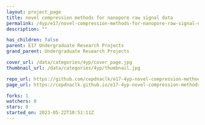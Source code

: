 ```yaml
---
layout: project_page
title: novel compression methods for nanopore raw signal data
permalink: /4yp/e17/novel-compression-methods-for-nanopore-raw-signal-data/
description: ""

has_children: false
parent: E17 Undergraduate Research Projects
grand_parent: Undergraduate Research Projects

cover_url: /data/categories/4yp/cover_page.jpg
thumbnail_url: /data/categories/4yp/thumbnail.jpg

repo_url: https://github.com/cepdnaclk/e17-4yp-novel-compression-methods-for-nanopore-raw-signal-data
page_url: https://cepdnaclk.github.io/e17-4yp-novel-compression-methods-for-nanopore-raw-signal-data

forks: 1
watchers: 0
stars: 0
started_on: 2023-05-22T10:51:11Z
---
```



